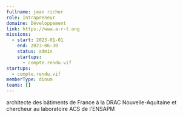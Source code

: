 ```yaml
---
fullname: jean richer
role: Intrapreneur
domaine: Développement
link: https://www.a-r-t.ong
missions:
  - start: 2023-01-01
    end: 2023-06-30
    status: admin
    startups:
      - compte.rendu.vif
startups:
  - compte.rendu.vif
memberType: dinum
teams: []
---
```

architecte des bâtiments de France à la DRAC Nouvelle-Aquitaine et chercheur au laboratoire ACS de l'ENSAPM